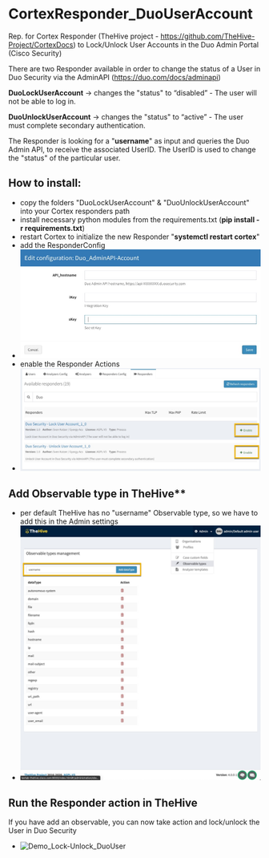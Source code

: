 # CortexResponder_DuoUserAccount
Rep. for Cortex Responder (TheHive project - https://github.com/TheHive-Project/CortexDocs)
to Lock/Unlock User Accounts in the Duo Admin Portal (Cisco Security)


There are two Responder available in order to change the status of a User in Duo Security via the AdminAPI (https://duo.com/docs/adminapi)

**DuoLockUserAccount** -> changes the "status" to “disabled” - The user will not be able to log in.

**DuoUnlockUserAccount** ->  changes the "status" to “active” - The user must complete secondary authentication.

The Responder is looking for a "**username**" as input and queries the Duo Admin API, to receive the associated UserID.
The UserID is used to change the "status" of the particular user.

## How to install:
  * copy the folders "DuoLockUserAccount" & "DuoUnlockUserAccount" into your Cortex responders path
  * install necessary python modules from the requirements.txt (**pip install -r requirements.txt**)
  * restart Cortex to initialize the new Responder "**systemctl restart cortex**"
  * add the ResponderConfig 
  * ![ResponderConfig](ResponderConfig.jpg)
  * enable the Responder Actions
  * ![Responders](Responders.jpg)
 
## Add Observable type in TheHive**
  * per default TheHive has no "username" Observable type, so we have to add this in the Admin settings
  * ![AddObservableType](AddObservableType.jpg)

## Run the Responder action in TheHive

If you have add an observable, you can now take action and lock/unlock the User in Duo Security
 * ![Demo_Lock-Unlock_DuoUser](Demo_Lock-Unlock_DuoUser.gif)
